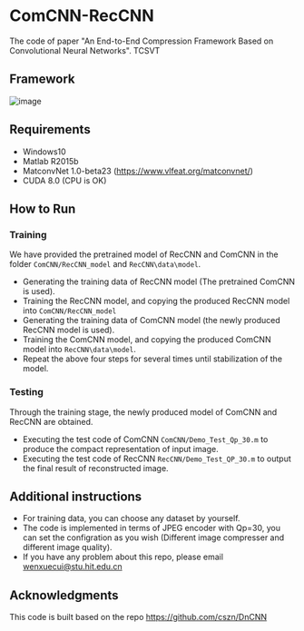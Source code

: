 # ComCNN-RecCNN
The code of paper "An End-to-End Compression Framework Based on Convolutional Neural Networks". TCSVT

## Framework

![image](https://github.com/WenxueCui/ComCNN-RecCNN/raw/master/images/comcnn.jpg)

## Requirements

* Windows10
* Matlab R2015b
* MatconvNet 1.0-beta23 (https://www.vlfeat.org/matconvnet/)
* CUDA 8.0 (CPU is OK)

## How to Run

### Training

We have provided the pretrained model of RecCNN and ComCNN in the folder `ComCNN/RecCNN_model` and `RecCNN\data\model`.

* Generating the training data of RecCNN model (The pretrained ComCNN is used).
* Training the RecCNN model, and copying the produced RecCNN model into `ComCNN/RecCNN_model`
* Generating the training data of ComCNN model (the newly produced RecCNN model is used).
* Training the ComCNN model, and copying the produced ComCNN model into `RecCNN\data\model`.
* Repeat the above four steps for several times until stabilization of the model.


### Testing

Through the training stage, the newly produced model of ComCNN and RecCNN are obtained.

* Executing the test code of ComCNN `ComCNN/Demo_Test_Qp_30.m` to produce the compact representation of input image.
* Executing the test code of RecCNN `RecCNN/Demo_Test_QP_30.m` to output the final result of reconstructed image.


## Additional instructions

* For training data, you can choose any dataset by yourself.
* The code is implemented in terms of JPEG encoder with Qp=30, you can set the configration as you wish (Different image compresser and different image quality).
* If you have any problem about this repo, please email wenxuecui@stu.hit.edu.cn

## Acknowledgments

This code is built based on the repo https://github.com/cszn/DnCNN

